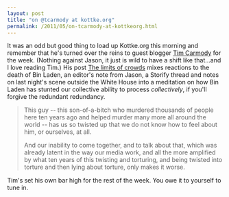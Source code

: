 ```yaml
---
layout: post
title: "on @tcarmody at kottke.org"
permalink: /2011/05/on-tcarmody-at-kottkeorg.html
---
```


<p>It was an odd but good thing to load up Kottke.org this morning and remember that he&#39;s turned over the reins to guest blogger <a href="http://twitter.com/#!/tcarmody">Tim Carmody</a>&#0160;for the week. (Nothing against Jason, it just is wild to have a shift like that...and I love reading Tim.) His post <a href="http://kottke.org/11/05/the-limits-of-crowds">The limits of crowds</a> mixes reactions to the death of Bin Laden, an editor&#39;s note from Jason, a Storify thread and notes on last night&#39;s scene outside the White House into a meditation on how Bin Laden has stunted our collective ability to process <em>collectively</em>, if you&#39;ll forgive the redundant redundancy.</p>
<blockquote>
<p>This guy -- this son-of-a-bitch who murdered thousands of people here ten years ago and helped murder many more all around the world -- has us so twisted up that we do not know how to feel about him, or ourselves, at all.</p>
<p>And our inability to come together, and to talk about that, which was already latent in the way our media work, and all the more amplified by what ten years of this twisting and torturing, and being twisted into torture and then lying about torture, only makes it worse.</p>
</blockquote>
<p>Tim&#39;s set his own bar high for the rest of the week. You owe it to yourself to tune in.</p>


